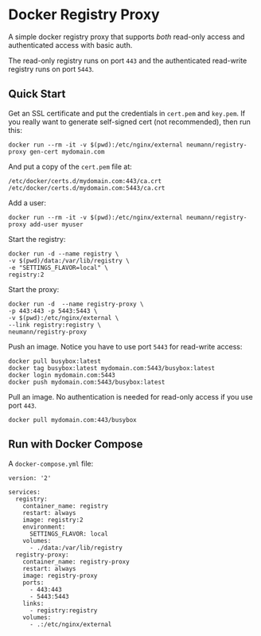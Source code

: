 # Docker Registry Proxy

A simple docker registry proxy that supports *both* read-only access and
authenticated access with basic auth.

The read-only registry runs on port `443` and the authenticated read-write
registry runs on port `5443`.

## Quick Start

Get an SSL certificate and put the credentials in `cert.pem` and `key.pem`. If
you really want to generate self-signed cert (not recommended), then run this:

    docker run --rm -it -v $(pwd):/etc/nginx/external neumann/registry-proxy gen-cert mydomain.com

And put a copy of the `cert.pem` file at:

    /etc/docker/certs.d/mydomain.com:443/ca.crt
    /etc/docker/certs.d/mydomain.com:5443/ca.crt

Add a user:

    docker run --rm -it -v $(pwd):/etc/nginx/external neumann/registry-proxy add-user myuser

Start the registry:

    docker run -d --name registry \
    -v $(pwd)/data:/var/lib/registry \
    -e "SETTINGS_FLAVOR=local" \
    registry:2

Start the proxy:

    docker run -d  --name registry-proxy \
    -p 443:443 -p 5443:5443 \
    -v $(pwd):/etc/nginx/external \
    --link registry:registry \
    neumann/registry-proxy

Push an image. Notice you have to use port `5443` for read-write access:

    docker pull busybox:latest
    docker tag busybox:latest mydomain.com:5443/busybox:latest
    docker login mydomain.com:5443
    docker push mydomain.com:5443/busybox:latest

Pull an image. No authentication is needed for read-only access if you use port `443`.

    docker pull mydomain.com:443/busybox


## Run with Docker Compose

A `docker-compose.yml` file:

    version: '2'
    
    services:
      registry:
        container_name: registry
        restart: always
        image: registry:2
        environment:
          SETTINGS_FLAVOR: local
        volumes:
          - ./data:/var/lib/registry
      registry-proxy:
        container_name: registry-proxy
        restart: always
        image: registry-proxy
        ports:
          - 443:443
          - 5443:5443
        links:
          - registry:registry
        volumes:
          - .:/etc/nginx/external
